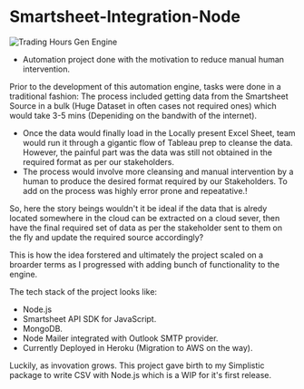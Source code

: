 # Smartsheet-Integration-Node
![Trading Hours Gen Engine](https://user-images.githubusercontent.com/84505567/193702475-44ef6542-91b1-4b89-9b60-4fd5690d47d6.png)


- Automation project done with the motivation to reduce manual human intervention.  

Prior to the development of this automation engine, tasks were done in a traditional fashion: The process included getting data from the Smartsheet Source in a bulk (Huge Dataset in often cases not required ones) which would take 3-5 mins (Depeniding on the bandwith of the internet). 
- Once the data would finally load in the Locally present Excel Sheet, team would run it through a gigantic flow of Tableau prep to cleanse the data. However, the painful part was the data was still not obtained in the required format as per our stakeholders. 
- The process would involve more cleansing and manual intervention by a human to produce the desired format required by our Stakeholders. To add on the process was highly error prone and repeatative.!

So, here the story beings wouldn't it be ideal if the data that is alredy located somewhere in the cloud can be extracted on a cloud sever, then have the final required set of data as per the stakeholder sent to them on the fly and update the required source accordingly?

This is how the idea forstered and ultimately the project scaled on a broarder terms as I progressed with adding bunch of functionality to the engine. 

The tech stack of the project looks like:

- Node.js
- Smartsheet API SDK for JavaScript. 
- MongoDB. 
- Node Mailer integrated with Outlook SMTP provider.
- Currently Deployed in Heroku (Migration to AWS on the way).

Luckily, as invovation grows. This project gave birth to my Simplistic package to write CSV with Node.js which is a WIP for it's first release. 

